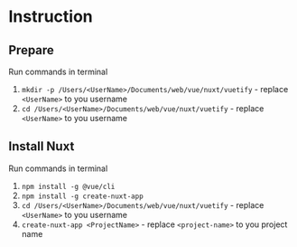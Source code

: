 # Instruction

## Prepare

Run commands in terminal

1. `mkdir -p /Users/<UserName>/Documents/web/vue/nuxt/vuetify` - replace `<UserName>` to you username
2. `cd /Users/<UserName>/Documents/web/vue/nuxt/vuetify` - replace `<UserName>` to you username


## Install Nuxt

Run commands in terminal

1. `npm install -g @vue/cli`
2. `npm install -g create-nuxt-app`
3. `cd /Users/<UserName>/Documents/web/vue/nuxt/vuetify` - replace `<UserName>` to you username
4. `create-nuxt-app <ProjectName>` - replace `<project-name>` to you project name